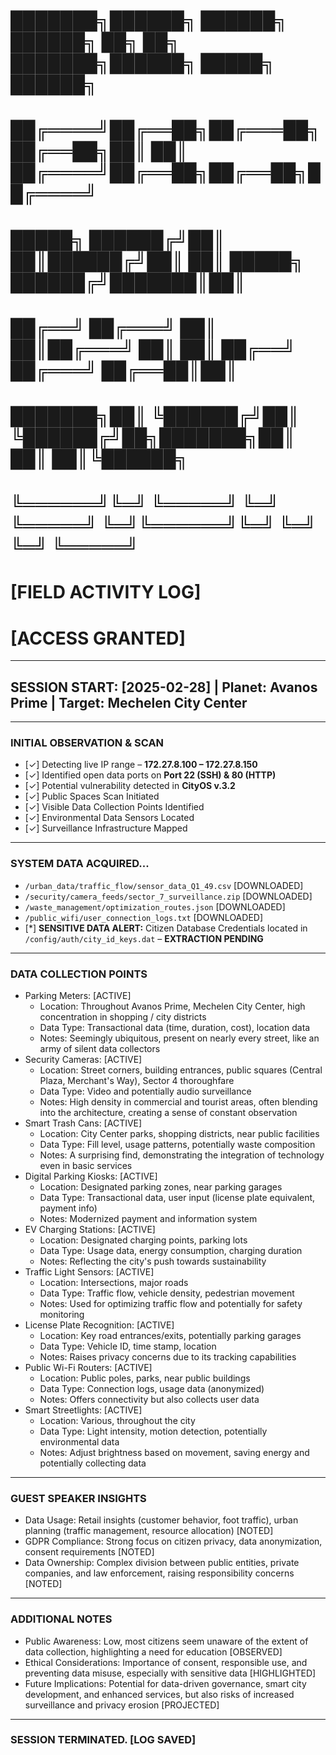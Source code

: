 # ███████╗██████╗  ██████╗ ██████╗ ██╗   ██╗   ███████╗██████╗  █████╗  ██████╗
# ██╔════╝██╔══██╗██╔═══██╗██╔══██╗██║   ██║   ██╔════╝██╔══██╗██╔══██╗██╔════╝
# █████╗  ██████╔╝██║   ██║██████╔╝██║   ██║   █████╗  ██████╔╝███████║██║     
# ██╔══╝  ██╔═══╝ ██║   ██║██╔═══╝ ██║   ██║   ██╔══╝  ██╔═══╝ ██╔══██║██║     
# ███████╗██║     ╚██████╔╝██║     ╚██████╔╝██╗███████╗██║     ██║  ██║╚██████╗
# ╚══════╝╚═╝      ╚═════╝ ╚═╝      ╚═════╝ ╚═╝╚══════╝╚═╝     ╚═╝  ╚═╝ ╚═════╝
#
#                              [FIELD ACTIVITY LOG]
#                                [ACCESS GRANTED]

---

##   SESSION START: [2025-02-28] | Planet: Avanos Prime | Target: Mechelen City Center

---

###   INITIAL OBSERVATION & SCAN

-   [✓] Detecting live IP range – **172.27.8.100 – 172.27.8.150**
-   [✓] Identified open data ports on **Port 22 (SSH) & 80 (HTTP)**
-   [✓] Potential vulnerability detected in **CityOS v.3.2**
-   [✓] Public Spaces Scan Initiated
-   [✓] Visible Data Collection Points Identified
-   [✓] Environmental Data Sensors Located
-   [✓] Surveillance Infrastructure Mapped

---

###   SYSTEM DATA ACQUIRED...

-   `/urban_data/traffic_flow/sensor_data_Q1_49.csv` [DOWNLOADED]
-   `/security/camera_feeds/sector_7_surveillance.zip` [DOWNLOADED]
-   `/waste_management/optimization_routes.json` [DOWNLOADED]
-   `/public_wifi/user_connection_logs.txt` [DOWNLOADED]
-   [\*] **SENSITIVE DATA ALERT:** Citizen Database Credentials located in `/config/auth/city_id_keys.dat` – **EXTRACTION PENDING**

---

###   DATA COLLECTION POINTS

-   Parking Meters: [ACTIVE]
    -   Location: Throughout Avanos Prime, Mechelen City Center, high concentration in shopping / city districts
    -   Data Type: Transactional data (time, duration, cost), location data
    -   Notes: Seemingly ubiquitous, present on nearly every street, like an army of silent data collectors
-   Security Cameras: [ACTIVE]
    -   Location: Street corners, building entrances, public squares (Central Plaza, Merchant's Way), Sector 4 thoroughfare
    -   Data Type: Video and potentially audio surveillance
    -   Notes: High density in commercial and tourist areas, often blending into the architecture, creating a sense of constant observation
-   Smart Trash Cans: [ACTIVE]
    -   Location: City Center parks, shopping districts, near public facilities
    -   Data Type: Fill level, usage patterns, potentially waste composition
    -   Notes: A surprising find, demonstrating the integration of technology even in basic services
-   Digital Parking Kiosks: [ACTIVE]
    -   Location: Designated parking zones, near parking garages
    -   Data Type: Transactional data, user input (license plate equivalent, payment info)
    -   Notes: Modernized payment and information system
-   EV Charging Stations: [ACTIVE]
    -   Location: Designated charging points, parking lots
    -   Data Type: Usage data, energy consumption, charging duration
    -   Notes: Reflecting the city's push towards sustainability
-   Traffic Light Sensors: [ACTIVE]
    -   Location: Intersections, major roads
    -   Data Type: Traffic flow, vehicle density, pedestrian movement
    -   Notes: Used for optimizing traffic flow and potentially for safety monitoring
-   License Plate Recognition: [ACTIVE]
    -   Location: Key road entrances/exits, potentially parking garages
    -   Data Type: Vehicle ID, time stamp, location
    -   Notes: Raises privacy concerns due to its tracking capabilities
-   Public Wi-Fi Routers: [ACTIVE]
    -   Location: Public poles, parks, near public buildings
    -   Data Type: Connection logs, usage data (anonymized)
    -   Notes: Offers connectivity but also collects user data
-   Smart Streetlights: [ACTIVE]
    -   Location: Various, throughout the city
    -   Data Type: Light intensity, motion detection, potentially environmental data
    -   Notes: Adjust brightness based on movement, saving energy and potentially collecting data

---

###   GUEST SPEAKER INSIGHTS

-   Data Usage: Retail insights (customer behavior, foot traffic), urban planning (traffic management, resource allocation) \[NOTED]
-   GDPR Compliance: Strong focus on citizen privacy, data anonymization, consent requirements \[NOTED]
-   Data Ownership: Complex division between public entities, private companies, and law enforcement, raising responsibility concerns \[NOTED]

---

###   ADDITIONAL NOTES

-   Public Awareness: Low, most citizens seem unaware of the extent of data collection, highlighting a need for education \[OBSERVED]
-   Ethical Considerations: Importance of consent, responsible use, and preventing data misuse, especially with sensitive data \[HIGHLIGHTED]
-   Future Implications: Potential for data-driven governance, smart city development, and enhanced services, but also risks of increased surveillance and privacy erosion \[PROJECTED]

---

###   SESSION TERMINATED. \[LOG SAVED]
